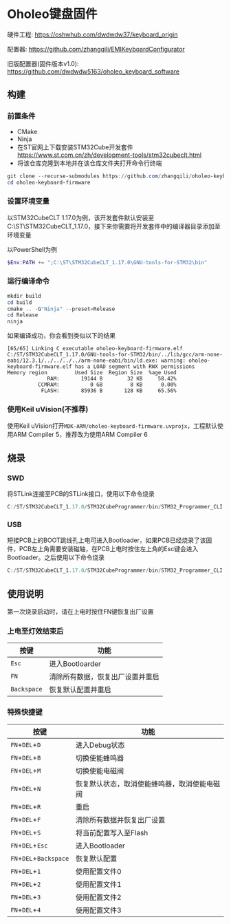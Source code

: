 # Oholeo键盘固件

硬件工程: <https://oshwhub.com/dwdwdw37/keyboard_origin>

配置器: <https://github.com/zhangqili/EMIKeyboardConfigurator>

旧版配置器(固件版本v1.0): <https://github.com/dwdwdw5163/oholeo_keyboard_software>

## 构建

### 前置条件
- CMake
- Ninja
- 在ST官网上下载安装STM32Cube开发套件 <https://www.st.com.cn/zh/development-tools/stm32cubeclt.html>
- 将该仓库克隆到本地并在该仓库文件夹打开命令行终端
```PowerShell
git clone --recurse-submodules https://github.com/zhangqili/oholeo-keyboard-firmware.git
cd oholeo-keyboard-firmware
```


### 设置环境变量
以STM32CubeCLT 1.17.0为例，该开发套件默认安装至C:\ST\STM32CubeCLT_1.17.0，接下来你需要将开发套件中的编译器目录添加至环境变量

以PowerShell为例
```PowerShell
$Env:PATH += ";C:\ST\STM32CubeCLT_1.17.0\GNU-tools-for-STM32\bin"
```

### 运行编译命令
```PowerShell
mkdir build
cd build
cmake .. -G"Ninja" --preset=Release
cd Release
ninja
```

如果编译成功，你会看到类似以下的结果
```
[65/65] Linking C executable oholeo-keyboard-firmware.elf
C:/ST/STM32CubeCLT_1.17.0/GNU-tools-for-STM32/bin/../lib/gcc/arm-none-eabi/12.3.1/../../../../arm-none-eabi/bin/ld.exe: warning: oholeo-keyboard-firmware.elf has a LOAD segment with RWX permissions
Memory region         Used Size  Region Size  %age Used
             RAM:       19144 B        32 KB     58.42%
          CCMRAM:          0 GB         8 KB      0.00%
           FLASH:       85936 B       128 KB     65.56%
```

### 使用Keil uVision(不推荐)

使用Keil uVision打开`MDK-ARM/oholeo-keyboard-firmware.uvprojx`，工程默认使用ARM Compiler 5，推荐改为使用ARM Compiler 6

## 烧录

### SWD
将STLink连接至PCB的STLink接口，使用以下命令烧录

```PowerShell
C:/ST/STM32CubeCLT_1.17.0/STM32CubeProgrammer/bin/STM32_Programmer_CLI.exe -c port=SWD -w ./oholeo-keyboard-firmware.elf -v -s

```

### USB
短接PCB上的BOOT跳线孔上电可进入Bootloader，如果PCB已经烧录了该固件，PCB左上角需要安装磁轴，在PCB上电时按住左上角的Esc键会进入Bootloader。之后使用以下命令烧录
```PowerShell
C:/ST/STM32CubeCLT_1.17.0/STM32CubeProgrammer/bin/STM32_Programmer_CLI.exe -c port=USB1 -w ./oholeo-keyboard-firmware.elf -v -s
```

## 使用说明

第一次烧录启动时，请在上电时按住FN键恢复出厂设置

### 上电至灯效结束后

|按键|功能|
|---|---|
|`Esc`|进入Bootloarder|
|`FN`|清除所有数据，恢复出厂设置并重启|
|`Backspace`|恢复默认配置并重启|

### 特殊快捷键

|按键|功能|
|---|---|
|`FN`+`DEL`+`D`|进入Debug状态|
|`FN`+`DEL`+`B`|切换使能蜂鸣器|
|`FN`+`DEL`+`M`|切换使能电磁阀|
|`FN`+`DEL`+`N`|恢复默认状态，取消使能蜂鸣器，取消使能电磁阀|
|`FN`+`DEL`+`R`|重启|
|`FN`+`DEL`+`F`|清除所有数据并恢复出厂设置|
|`FN`+`DEL`+`S`|将当前配置写入至Flash|
|`FN`+`DEL`+`Esc`|进入Bootloader|
|`FN`+`DEL`+`Backspace`|恢复默认配置|
|`FN`+`DEL`+`1`|使用配置文件0|
|`FN`+`DEL`+`2`|使用配置文件1|
|`FN`+`DEL`+`3`|使用配置文件2|
|`FN`+`DEL`+`4`|使用配置文件3|